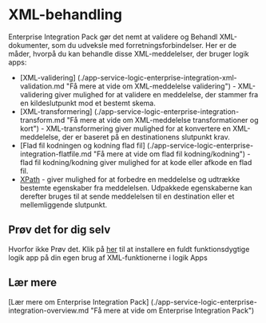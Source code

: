 <properties 
    pageTitle="Oversigt over XML behandling i Enterprise-Integration Pack | Microsoft Azure App Service | Microsoft Azure" 
    description="Lær at behandle og validere XML-meddelelser ved hjælp af Enterprise Integration Pack og logik apps" 
    services="logic-apps" 
    documentationCenter=".net,nodejs,java"
    authors="msftman" 
    manager="erikre" 
    editor="cgronlun"/>

<tags 
    ms.service="logic-apps" 
    ms.workload="integration" 
    ms.tgt_pltfrm="na" 
    ms.devlang="na" 
    ms.topic="article" 
    ms.date="07/07/2016" 
    ms.author="deonhe"/>


# <a name="xml-processing"></a>XML-behandling

Enterprise Integration Pack gør det nemt at validere og Behandl XML-dokumenter, som du udveksle med forretningsforbindelser. Her er de måder, hvorpå du kan behandle disse XML-meddelelser, der bruger logik apps:  

- [XML-validering] (./app-service-logic-enterprise-integration-xml-validation.md "Få mere at vide om XML-meddelelse validering") - XML-validering giver mulighed for at validere en meddelelse, der stammer fra en kildeslutpunkt mod et bestemt skema.
- [XML-transformering] (./app-service-logic-enterprise-integration-transform.md "Få mere at vide om XML-meddelelse transformationer og kort") - XML-transformering giver mulighed for at konvertere en XML-meddelelse, der er baseret på en destinationens slutpunkt krav.   
- [Flad fil kodningen og kodning flad fil] (./app-service-logic-enterprise-integration-flatfile.md "Få mere at vide om flad fil kodning/kodning") - flad fil kodning/kodning giver mulighed for at kode eller afkode en flad fil. 
- [XPath](https://msdn.microsoft.com/library/mt643789.aspx) - giver mulighed for at forbedre en meddelelse og udtrække bestemte egenskaber fra meddelelsen. Udpakkede egenskaberne kan derefter bruges til at sende meddelelsen til en destination eller et mellemliggende slutpunkt.    

## <a name="try-it-for-yourself"></a>Prøv det for dig selv

Hvorfor ikke Prøv det. Klik på [her](https://github.com/Azure/azure-quickstart-templates/tree/master/201-logic-app-veter-pipeline) til at installere en fuldt funktionsdygtige logik app på din egen brug af XML-funktionerne i logik Apps 

## <a name="learn-more"></a>Lær mere

[Lær mere om Enterprise Integration Pack] (./app-service-logic-enterprise-integration-overview.md "Få mere at vide om Enterprise Integration Pack")  
